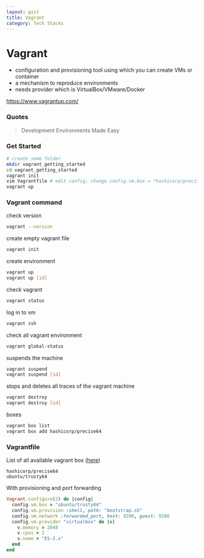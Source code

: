 ```yaml
---
layout: gist
title: Vagrant
category: Tech Stacks
---
```


# Vagrant

- configuration and provisioning tool using which you can create VMs or container
- a mechanism to reproduce environments
- needs provider which is VirtualBox/VMware/Docker

https://www.vagrantup.com/

### Quotes

> Development Environments Made Easy

### Get Started

```bash
# create some folder
mkdir vagrant_getting_started
cd vagrant_getting_started
vagrant init
vim Vagrantfile # edit config; change config.vm.box = "hashicorp/precise64"
vagrant up
```


### Vagrant command


check version
```bash
vagrant --version
```

create empty vagrant file
```bash
vagrant init
```

create environment
```bash
vagrant up
vagrant up [id]
```

check vagrant
```bash
vagrant status
```

log in to vm
```bash
vagrant ssh
```

check all vagrant environment
```bash
vagrant global-status
```

suspends the machine
```bash
vagrant suspend
vagrant suspend [id]
```

stops and deletes all traces of the vagrant machine
```bash
vagrant destroy
vagrant destroy [id]
```

boxes
```bash
vagrant box list
vagrant box add hashicorp/precise64
```


### Vagrantfile

List of all available vagrant box ([here](https://app.vagrantup.com/boxes/search))
```
hashicorp/precise64
ubuntu/trusty64
```


With provisioning and port forwarding
```ruby
Vagrant.configure(2) do |config|
  config.vm.box = "ubuntu/trusty64"
  config.vm.provision :shell, path: "bootstrap.sh"
  config.vm.network :forwarded_port, host: 9200, guest: 9200
  config.vm.provider "virtualbox" do |v|
    v.memory = 2048
    v.cpus = 1
    v.name = "ES-2.x"
  end
end

```
